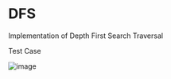 # DFS
Implementation of Depth First Search Traversal 

Test Case

![image](https://user-images.githubusercontent.com/70995063/122809044-35ff3f80-d2eb-11eb-9c80-c6d2593aede1.png)

